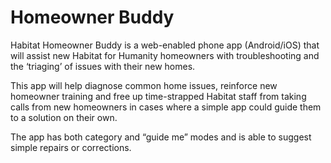 # Homeowner Buddy
Habitat Homeowner Buddy is a web-enabled phone app (Android/iOS) that will assist new Habitat for Humanity homeowners with troubleshooting and the ‘triaging’ of issues with their new homes.

This app will help diagnose common home issues, reinforce new homeowner training and free up time-strapped Habitat staff from taking calls from new homeowners in cases where a simple app could guide them to a solution on their own.

The app has both category and “guide me” modes and is able to suggest simple repairs or corrections.
